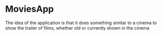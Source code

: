 # MoviesApp
  The idea of ​​the application is that it does something similar to a cinema to show the trailer of films, whether old or currently shown in the cinema

